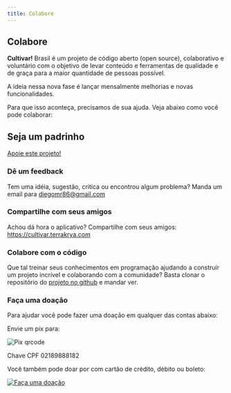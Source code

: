 ```yaml
---
title: Colabore
---
```


## Colabore

**Cultivar!** Brasil é um projeto de código aberto (open source), colaborativo e voluntário com o objetivo de levar conteúdo e ferramentas de qualidade e de graça para a maior quantidade de pessoas possível.

A ideia nessa nova fase é lançar mensalmente melhorias e novas funcionalidades.

Para que isso aconteça, precisamos de sua ajuda. Veja abaixo como você pode colaborar:

## Seja um padrinho
[Apoie este projeto!](https://www.padrim.com.br/cultivar)

### Dê um feedback

Tem uma idéia, sugestão, critica ou encontrou algum problema? Manda um email para diegomr86@gmail.com

### Compartilhe com seus amigos

Achou dá hora o aplicativo? Compartilhe com seus amigos: https://cultivar.terrakrya.com

### Colabore com o código

Que tal treinar seus conhecimentos em programação ajudando a construír um projeto incrível e colaborando com a comunidade? Basta clonar o repositório do [projeto no github](https://github.com/diegomr86/cultivar) e mandar ver.

### Faça uma doação

Para ajudar você pode fazer uma doação em qualquer das contas abaixo:

Envie um pix para:

![Pix qrcode](/cultivar-qrcode.png)

Chave CPF 02189888182

Você também pode doar por com cartão de crédito, débito ou boleto:

[![Faça uma doação](https://www.paypalobjects.com/pt_BR/BR/i/btn/btn_donateCC_LG.gif)](https://www.paypal.com/cgi-bin/webscr?cmd=_s-xclick&hosted_button_id=HH697JKUJ45YG)
